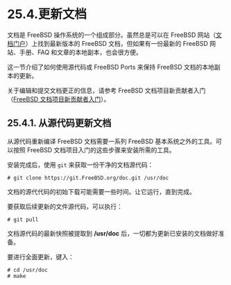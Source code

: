 # 25.4.更新文档

文档是 FreeBSD 操作系统的一个组成部分。虽然总是可以在 FreeBSD 网站（[文档门户](https://docs.freebsd.org/)）上找到最新版本的 FreeBSD 文档，但如果有一份最新的 FreeBSD 网站、手册、FAQ 和文章的本地副本，也会很方便。

这一节介绍了如何使用源代码或 FreeBSD Ports 来保持 FreeBSD 文档的本地副本的更新。

关于编辑和提交文档更正的信息，请参考 FreeBSD 文档项目新贡献者入门（[FreeBSD 文档项目新贡献者入门](https://docs.freebsd.org/en/books/fdp-primer/)）。

## 25.4.1. 从源代码更新文档

从源代码重新编译 FreeBSD 文档需要一系列 FreeBSD 基本系统之外的工具。可以按照 FreeBSD 文档项目入门的这些步骤来安装所需的工具。

安装完成后，使用 `git` 来获取一份干净的文档源代码：

```
# git clone https://git.FreeBSD.org/doc.git /usr/doc
```

文档的源代代码的初始下载可能需要一些时间。让它运行，直到完成。

要获取后续更新的文件源代码，可以执行：

```
# git pull
```

文档源代码的最新快照被提取到 **/usr/doc** 后，一切都为更新已安装的文档做好准备。

要进行全面更新，键入：

```
# cd /usr/doc
# make
```
